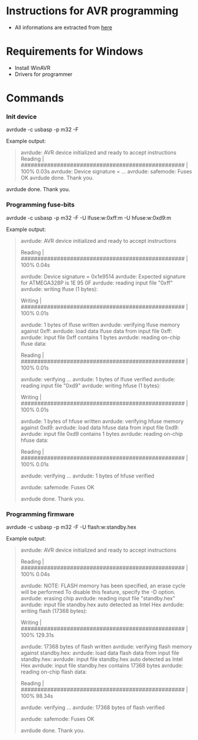 # Instructions for AVR programming
* All informations are extracted from [here](https://ssl.diyaudio.pl/showthread.php/25577-2-kana%C5%82owy-preamp-na-PGA2320?p=450599&viewfull=1#post450599 "Programming with WinAVR")

# Requirements for Windows
* Install WinAVR
* Drivers for programmer

# Commands
### Init device

avrdude -c usbasp -p m32 -F

Example output:
> avrdude: AVR device initialized and ready to accept instructions
> Reading | ################################################## | 100% 0.03s
> avrdude: Device signature = ...
> avrdude: safemode: Fuses OK
> avrdude done.  Thank you.

avrdude done.  Thank you.
### Programming fuse-bits

avrdude -c usbasp -p m32 -F -U lfuse:w:0xff:m -U hfuse:w:0xd9:m

Example output:
> avrdude: AVR device initialized and ready to accept instructions
> 
> Reading | ################################################## | 100% 0.04s
> 
> avrdude: Device signature = 0x1e9514
> avrdude: Expected signature for ATMEGA328P is 1E 95 0F
> avrdude: reading input file "0xff"
> avrdude: writing lfuse (1 bytes):
> 
> Writing | ################################################## | 100% 0.01s
> 
> avrdude: 1 bytes of lfuse written
> avrdude: verifying lfuse memory against 0xff:
> avrdude: load data lfuse data from input file 0xff:
> avrdude: input file 0xff contains 1 bytes
> avrdude: reading on-chip lfuse data:
> 
> Reading | ################################################## | 100% 0.01s
> 
> avrdude: verifying ...
> avrdude: 1 bytes of lfuse verified
> avrdude: reading input file "0xd9"
> avrdude: writing hfuse (1 bytes):
> 
> Writing | ################################################## | 100% 0.01s
> 
> avrdude: 1 bytes of hfuse written
> avrdude: verifying hfuse memory against 0xd9:
> avrdude: load data hfuse data from input file 0xd9:
> avrdude: input file 0xd9 contains 1 bytes
> avrdude: reading on-chip hfuse data:
> 
> Reading | ################################################## | 100% 0.01s
> 
> avrdude: verifying ...
> avrdude: 1 bytes of hfuse verified
> 
> avrdude: safemode: Fuses OK
> 
> avrdude done.  Thank you.

### Programming firmware

avrdude -c usbasp -p m32 -F -U flash:w:standby.hex

Example output:
> avrdude: AVR device initialized and ready to accept instructions
> 
> Reading | ################################################## | 100% 0.04s
> 
> avrdude: NOTE: FLASH memory has been specified, an erase cycle will be performed
>          To disable this feature, specify the -D option.
> avrdude: erasing chip
> avrdude: reading input file "standby.hex"
> avrdude: input file standby.hex auto detected as Intel Hex
> avrdude: writing flash (17368 bytes):
> 
> Writing | ################################################## | 100% 129.31s
> 
> avrdude: 17368 bytes of flash written
> avrdude: verifying flash memory against standby.hex:
> avrdude: load data flash data from input file standby.hex:
> avrdude: input file standby.hex auto detected as Intel Hex
> avrdude: input file standby.hex contains 17368 bytes
> avrdude: reading on-chip flash data:
> 
> Reading | ################################################## | 100% 98.34s
> 
> avrdude: verifying ...
> avrdude: 17368 bytes of flash verified
> 
> avrdude: safemode: Fuses OK
> 
> avrdude done.  Thank you.

